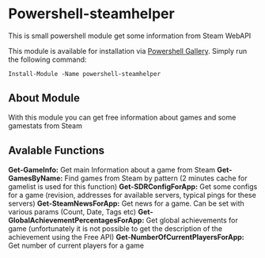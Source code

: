 # Powershell-steamhelper

This is small powershell module get some information from Steam WebAPI

This module is available for installation via [Powershell Gallery](http://www.powershellgallery.com/). Simply run the following command:

    Install-Module -Name powershell-steamhelper

## About Module
With this module you can get free information about games and some gamestats from Steam

## Avalable Functions

**Get-GameInfo:** Get main Information about a game from Steam
**Get-GamesByName:** Find games from Steam by pattern (2 minutes cache for gamelist is used for this function)
**Get-SDRConfigForApp:** Get some configs for a game (revision, addresses for available servers, typical pings for these servers)
**Get-SteamNewsForApp:** Get news for a game. Can be set with various params (Count, Date, Tags etc)
**Get-GlobalAchievementPercentagesForApp:** Get global achievements for game (unfortunately it is not possible to get the description of the achievement using the Free API)
**Get-NumberOfCurrentPlayersForApp:** Get number of current players for a game